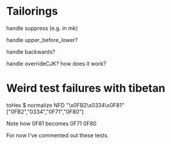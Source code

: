 # Tailorings

handle suppress (e.g. in mk)

handle upper_before_lower?

handle backwards?

handle overrideCJK?  how does it work?

# Weird test failures with tibetan

 toHex $ normalize NFD "\x0FB2\x0334\x0F81"
["0FB2","0334","0F71","0F80"]

Note how 0F81 becomes 0F71 0F80

For now I've commented out these tests.

